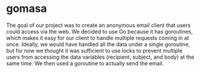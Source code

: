 # gomasa

The goal of our project was to create an anonymous email client that users could access via the web. We decided to use Go because it has goroutines, which makes it easy for our client to handle multiple requests coming in at once. Ideally, we would have handled all the data under a single goroutine, but for now we thought it was sufficient to use locks to prevent multiple users from accessing the data variables (recipient, subject, and body) at the same time. We then used a goroutine to actually send the email.
